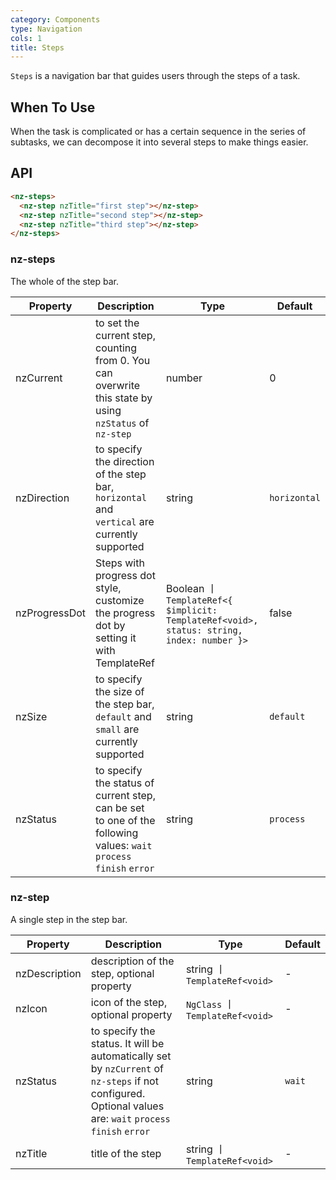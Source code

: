 ```yaml
---
category: Components
type: Navigation
cols: 1
title: Steps
---
```


`Steps` is a navigation bar that guides users through the steps of a task.

## When To Use

When the task is complicated or has a certain sequence in the series of subtasks, we can decompose it into several steps to make things easier.

## API

```html
<nz-steps>
  <nz-step nzTitle="first step"></nz-step>
  <nz-step nzTitle="second step"></nz-step>
  <nz-step nzTitle="third step"></nz-step>
</nz-steps>
```

### nz-steps

The whole of the step bar.

| Property | Description | Type | Default |
| -------- | ----------- | ---- | ------- |
| nzCurrent | to set the current step, counting from 0. You can overwrite this state by using `nzStatus` of `nz-step` | number | 0 |
| nzDirection | to specify the direction of the step bar, `horizontal` and `vertical` are currently supported | string | `horizontal` |
| nzProgressDot | Steps with progress dot style, customize the progress dot by setting it with TemplateRef | Boolean 丨 `TemplateRef<{ $implicit: TemplateRef<void>, status: string, index: number }>` | false |
| nzSize | to specify the size of the step bar, `default` and `small` are currently supported | string | `default` |
| nzStatus | to specify the status of current step, can be set to one of the following values: `wait` `process` `finish` `error` | string | `process` |

### nz-step

A single step in the step bar.

| Property | Description | Type | Default |
| -------- | ----------- | ---- | ------- |
| nzDescription | description of the step, optional property | string 丨 `TemplateRef<void>` | - |
| nzIcon | icon of the step, optional property | `NgClass` 丨 `TemplateRef<void>` | - |
| nzStatus | to specify the status. It will be automatically set by `nzCurrent` of `nz-steps` if not configured. Optional values are: `wait` `process` `finish` `error` | string | `wait` |
| nzTitle | title of the step | string 丨 `TemplateRef<void>` | - |
